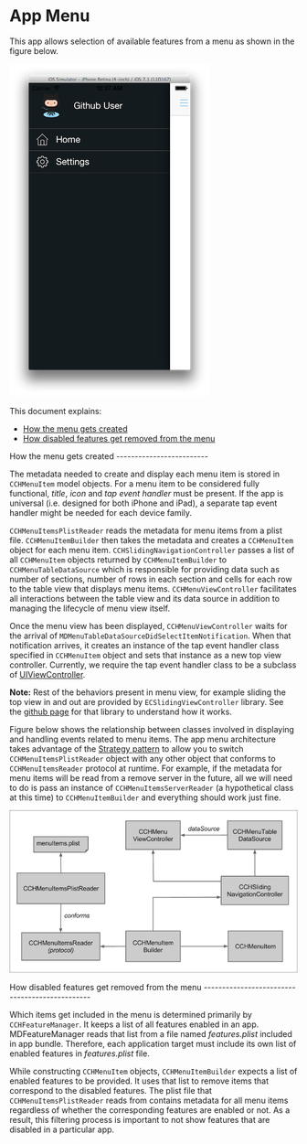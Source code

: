 # App Menu

This app allows selection of available features from a menu as shown in the
figure below.

![](images/app_menu_screenshot.png)

This document explains:

* [How the menu gets created](#how_menu_gets_created)
* [How disabled features get removed from the menu](#how_disabled_features_get_removed)

<a name="how_menu_gets_created"/>
How the menu gets created
-------------------------

The metadata needed to create and display each menu item is stored in `CCHMenuItem`
model objects. For a menu item to be considered fully functional, *title*, *icon*
and *tap event handler* must be present. If the app is universal (i.e. designed
for both iPhone and iPad), a separate tap event handler might be needed for each
device family.

`CCHMenuItemsPlistReader` reads the metadata for menu items from a plist file.
`CCHMenuItemBuilder` then takes the metadata and creates a `CCHMenuItem` object
for each menu item. `CCHSlidingNavigationController` passes a list of all
`CCHMenuItem` objects returned by `CCHMenuItemBuilder` to `CCHMenuTableDataSource`
which is responsible for providing data such as number of sections, number of
rows in each section and cells for each row to the table view that displays menu
items. `CCHMenuViewController` facilitates all interactions between the table
view and its data source in addition to managing the lifecycle of menu view itself.

Once the menu view has been displayed, `CCHMenuViewController` waits for the
arrival of `MDMenuTableDataSourceDidSelectItemNotification`. When that notification
arrives, it creates an instance of the tap event handler class specified in
`CCHMenuItem` object and sets that instance as a new top view controller.
Currently, we require the tap event handler class to be a subclass of
[UIViewController](http://goo.gl/p5QzS4).

**Note:** Rest of the behaviors present in menu view, for example sliding the
top view in and out are provided by `ECSlidingViewController` library. See the
[github page](http://goo.gl/DjBTFw) for that library to understand how it works.

Figure below shows the relationship between classes involved in displaying and
handling events related to menu items. The app menu architecture takes advantage
of the [Strategy pattern](http://en.wikipedia.org/wiki/Strategy_pattern) to allow
you to switch `CCHMenuItemsPlistReader` object with any other object that conforms
to `CCHMenuItemsReader` protocol at runtime. For example, if the metadata for menu
items will be read from a remove server in the future, all we will need to do is
pass an instance of `CCHMenuItemsServerReader` (a hypothetical class at this
time) to `CCHMenuItemBuilder` and everything should work just fine.

![](images/app_menu_architecture.png)


<a name="how_disabled_features_get_removed"/>
How disabled features get removed from the menu
-----------------------------------------------

Which items get included in the menu is determined primarily by `CCHFeatureManager`.
It keeps a list of all features enabled in an app. MDFeatureManager reads that
list from a file named *features.plist* included in app bundle. Therefore, each
application target must include its own list of enabled features in *features.plist*
file.

While constructing `CCHMenuItem` objects, `CCHMenuItemBuilder` expects a list of
enabled features to be provided. It uses that list to remove items that correspond
to the disabled features. The plist file that `CCHMenuItemsPlistReader` reads
from contains metadata for all menu items regardless of whether the corresponding
features are enabled or not. As a result, this filtering process is important to
not show features that are disabled in a particular app.
